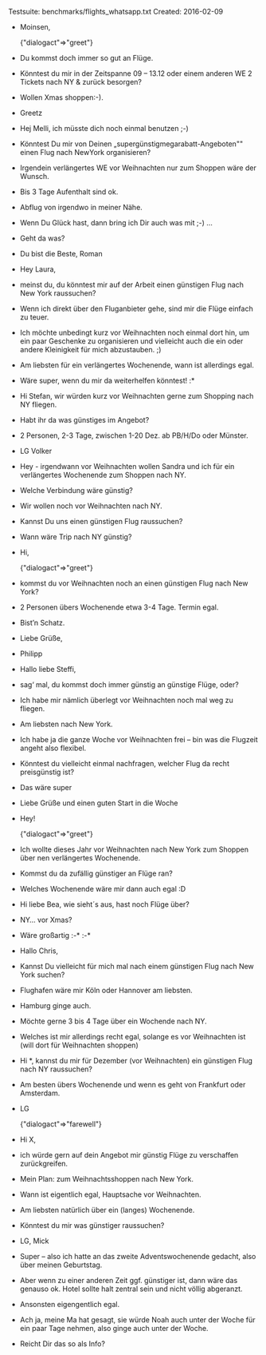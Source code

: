 Testsuite: benchmarks/flights_whatsapp.txt
Created:   2016-02-09


* Moinsen,

    {"dialogact"=>"greet"}

* Du kommst doch immer so gut an Flüge.


* Könntest du mir in der Zeitspanne 09 – 13.12 oder einem anderen WE 2 Tickets nach NY &amp; zurück besorgen?


* Wollen Xmas shoppen:-).


* Greetz


* Hej Melli, ich müsste dich noch einmal benutzen ;-)


* Könntest Du mir von Deinen „supergünstigmegarabatt-Angeboten&quot;&quot; einen Flug nach NewYork organisieren?


* Irgendein verlängertes WE vor Weihnachten nur zum Shoppen wäre der Wunsch.


* Bis 3 Tage Aufenthalt sind ok.


* Abflug von irgendwo in meiner Nähe.


* Wenn Du Glück hast, dann bring ich Dir auch was mit ;-) …


* Geht da was?


* Du bist die Beste, Roman


* Hey Laura,


* meinst du, du könntest mir auf der Arbeit einen günstigen Flug nach New York raussuchen?


* Wenn ich direkt über den Fluganbieter gehe, sind mir die Flüge einfach zu teuer.


* Ich möchte unbedingt kurz vor Weihnachten noch einmal dort hin, um ein paar Geschenke zu organisieren und vielleicht auch die ein oder andere Kleinigkeit für mich abzustauben. ;)


* Am liebsten für ein verlängertes Wochenende, wann ist allerdings egal.


* Wäre super, wenn du mir da weiterhelfen könntest! :*


* Hi Stefan, wir würden kurz vor Weihnachten gerne zum Shopping nach NY fliegen.


* Habt ihr da was günstiges im Angebot?


* 2 Personen, 2-3 Tage, zwischen 1-20 Dez. ab PB/H/Do oder Münster.


* LG Volker


* Hey - irgendwann vor Weihnachten wollen Sandra und ich für ein verlängertes Wochenende zum Shoppen nach NY.


* Welche Verbindung wäre günstig?


* Wir wollen noch vor Weihnachten nach NY.


* Kannst Du uns einen günstigen Flug raussuchen?


* Wann wäre Trip nach NY günstig?


* Hi,

    {"dialogact"=>"greet"}

* kommst du vor Weihnachten noch an einen günstigen Flug nach New York?


* 2 Personen übers Wochenende etwa 3-4 Tage. Termin egal.


* Bist’n Schatz.


* Liebe Grüße,


* Philipp


* Hallo liebe Steffi,


* sag‘ mal, du kommst doch immer günstig an günstige Flüge, oder?


* Ich habe mir nämlich überlegt vor Weihnachten noch mal weg zu fliegen.


* Am liebsten nach New York.


* Ich habe ja die ganze Woche vor Weihnachten frei – bin was die Flugzeit angeht also flexibel.


* Könntest du vielleicht einmal nachfragen, welcher Flug da recht preisgünstig ist?


* Das wäre super


* Liebe Grüße und einen guten Start in die Woche


* Hey!

    {"dialogact"=>"greet"}

* Ich wollte dieses Jahr vor Weihnachten nach New York zum Shoppen über nen verlängertes Wochenende.


* Kommst du da zufällig günstiger an Flüge ran?


* Welches Wochenende wäre mir dann auch egal :D


* Hi liebe Bea, wie sieht´s aus, hast noch Flüge über?


* NY… vor Xmas?


* Wäre großartig :-* :-*


* Hallo Chris,


* Kannst Du vielleicht für mich mal nach einem günstigen Flug nach New York suchen?


* Flughafen wäre mir Köln oder Hannover am liebsten.


* Hamburg ginge auch.


* Möchte gerne 3 bis 4 Tage über ein Wochende nach NY.


* Welches ist mir allerdings recht egal, solange es vor Weihnachten ist (will dort für Weihnachten shoppen)


* Hi *, kannst du mir für Dezember (vor Weihnachten) ein günstigen Flug nach NY raussuchen?


* Am besten übers Wochenende und wenn es geht von Frankfurt oder Amsterdam.


* LG

    {"dialogact"=>"farewell"}

* Hi X,


* ich würde gern auf dein Angebot mir günstig Flüge zu verschaffen zurückgreifen.


* Mein Plan: zum Weihnachtsshoppen nach New York.


* Wann ist eigentlich egal, Hauptsache vor Weihnachten.


* Am liebsten natürlich über ein (langes) Wochenende.


* Könntest du mir was günstiger raussuchen?


* LG, Mick


* Super – also ich hatte an das zweite Adventswochenende gedacht, also über meinen Geburtstag.


* Aber wenn zu einer anderen Zeit ggf. günstiger ist, dann wäre das genauso ok. Hotel sollte halt zentral sein und nicht völlig abgeranzt.


* Ansonsten eigengentlich egal.


* Ach ja, meine Ma hat gesagt, sie würde Noah auch unter der Woche für ein paar Tage nehmen, also ginge auch unter der Woche.


* Reicht Dir das so als Info?


